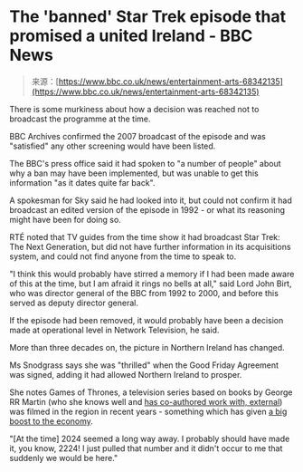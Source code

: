 <!--yml
category: 未分类
date: 2024-05-27 14:34:38
-->

# The 'banned' Star Trek episode that promised a united Ireland - BBC News

> 来源：[https://www.bbc.co.uk/news/entertainment-arts-68342135](https://www.bbc.co.uk/news/entertainment-arts-68342135)

There is some murkiness about how a decision was reached not to broadcast the programme at the time.

BBC Archives confirmed the 2007 broadcast of the episode and was "satisfied" any other screening would have been listed.

The BBC's press office said it had spoken to "a number of people" about why a ban may have been implemented, but was unable to get this information "as it dates quite far back".

A spokesman for Sky said he had looked into it, but could not confirm it had broadcast an edited version of the episode in 1992 - or what its reasoning might have been for doing so.

RTÉ noted that TV guides from the time show it had broadcast Star Trek: The Next Generation, but did not have further information in its acquisitions system, and could not find anyone from the time to speak to.

"I think this would probably have stirred a memory if I had been made aware of this at the time, but I am afraid it rings no bells at all," said Lord John Birt, who was director general of the BBC from 1992 to 2000, and before this served as deputy director general.

If the episode had been removed, it would probably have been a decision made at operational level in Network Television, he said.

More than three decades on, the picture in Northern Ireland has changed.

Ms Snodgrass says she was "thrilled" when the Good Friday Agreement was signed, adding it had allowed Northern Ireland to prosper.

She notes Games of Thrones, a television series based on books by George RR Martin (who she knows well and [has co-authored work with, external](https://melindasnodgrass.com/)) was filmed in the region in recent years - something which has given [a big boost to the economy](https://www.bbc.co.uk/news/resources/idt-sh/Beyond_the_Throne).

"[At the time] 2024 seemed a long way away. I probably should have made it, you know, 2224! I just pulled that number and it didn't occur to me that suddenly we would be here."